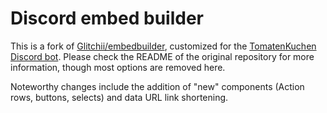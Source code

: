 # Discord embed builder

This is a fork of [Glitchii/embedbuilder](https://github.com/Glitchii/embedbuilder), customized for the [TomatenKuchen Discord bot](https://tomatenkuchen.eu). Please check the README of the original repository for more information, though most options are removed here.

Noteworthy changes include the addition of "new" components (Action rows, buttons, selects) and data URL link shortening.
